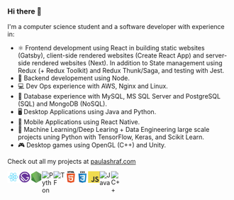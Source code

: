 ### Hi there 👋

I'm a computer science student and a software developer with experience in: 

- ⚛️ Frontend development using React in building static websites (Gatsby), client-side rendered websites (Create React App) and server-side rendered websites (Next). In addition to State management using Redux (+ Redux Toolkit) and Redux Thunk/Saga, and testing with Jest.
- 🔗 Backend developement using Node.
- 💻 Dev Ops experience with AWS, Nginx and Linux.
- 💽 Database experience with MySQL, MS SQL Server and PostgreSQL (SQL) and MongoDB (NoSQL).
- 🖥️ Desktop Applications using Java and Python.
- 📱 Mobile Applications using React Native.
- 🧠 Machine Learning/Deep Learing + Data Engineering large scale projects uning Python with TensorFlow, Keras, and Scikit Learn.
- 🎮 Desktop games using OpenGL (C++) and Unity.

Check out all my projects at [paulashraf.com](https://paulashraf.com)

<img align="left" alt="React" width="26px" src="https://raw.githubusercontent.com/github/explore/80688e429a7d4ef2fca1e82350fe8e3517d3494d/topics/react/react.png" />
<img align="left" alt="Gatsby" width="26px" src="https://raw.githubusercontent.com/github/explore/e94815998e4e0713912fed477a1f346ec04c3da2/topics/gatsby/gatsby.png" />
<img align="left" alt="Node.js" width="26px" src="https://raw.githubusercontent.com/github/explore/80688e429a7d4ef2fca1e82350fe8e3517d3494d/topics/nodejs/nodejs.png" />
<img align="left" alt="Python" width="26px" src="https://upload.wikimedia.org/wikipedia/commons/thumb/c/c3/Python-logo-notext.svg/600px-Python-logo-notext.svg.png" />
<img align="left" alt="TF" width="26px" src="https://seeklogo.com/images/T/tensorflow-logo-AE5100E55E-seeklogo.com.png" />
<img align="left" alt="HTML5" width="26px" src="https://raw.githubusercontent.com/github/explore/80688e429a7d4ef2fca1e82350fe8e3517d3494d/topics/html/html.png" />
<img align="left" alt="CSS3" width="26px" src="https://raw.githubusercontent.com/github/explore/80688e429a7d4ef2fca1e82350fe8e3517d3494d/topics/css/css.png" />
<img align="left" alt="JavaScript" width="26px" src="https://raw.githubusercontent.com/github/explore/80688e429a7d4ef2fca1e82350fe8e3517d3494d/topics/javascript/javascript.png" />
<img align="left" alt="Java" width="26px" src="https://cdn.freebiesupply.com/logos/thumbs/2x/java-4-logo.png" />
<img align="left" alt="C++" width="26px" src="https://upload.wikimedia.org/wikipedia/commons/thumb/1/18/ISO_C%2B%2B_Logo.svg/1200px-ISO_C%2B%2B_Logo.svg.png" />

<!-- [![Top Langs](https://github-readme-stats.vercel.app/api/top-langs/?username=PaulAshraf&hide=c)](https://github.com/anuraghazra/github-readme-stats) -->
